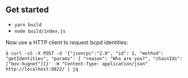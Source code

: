 ## Get started

- `yarn build`
- `node build/index.js`

Now use a HTTP client to request bcpd identities:

```
$ curl -sS -X POST -d '{"jsonrpc":"2.0", "id": 1, "method": "getIdentities", "params": { "reason": "Who are you?", "chainIds": ["bov-hugnet"]}}' -H "Content-Type: application/json" http://localhost:8822/ | jq
```
